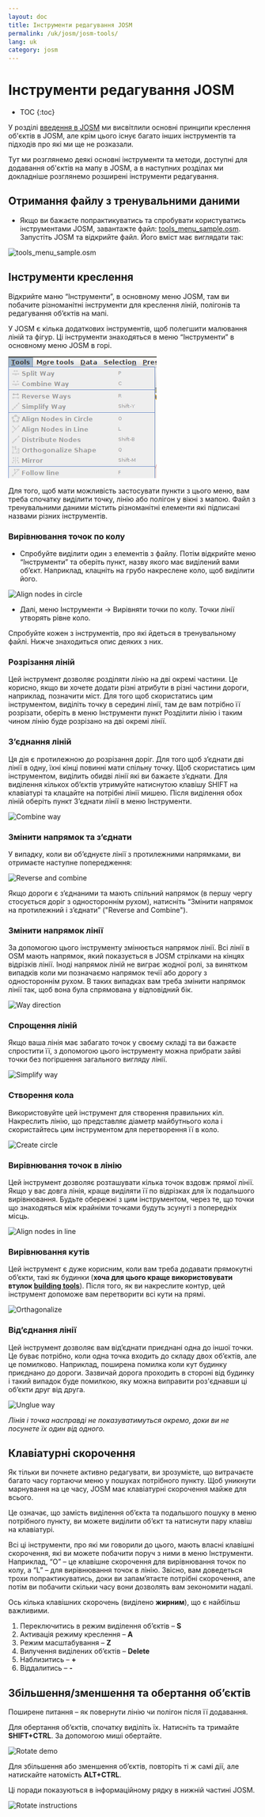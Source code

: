 ```yaml
---
layout: doc
title: Інструменти редагування JOSM
permalink: /uk/josm/josm-tools/
lang: uk
category: josm
---
```


Інструменти редагування JOSM
==================


- TOC
{:toc}

У розділі [введення в JOSM](/uk/josm/start-josm/) ми висвітлили основні принципи креслення об'єктів в JOSM, але крім цього існує багато інших інструментів та підходів про які ми ще не розказали. 

Тут ми розглянемо деякі основні інструменти та методи, доступні для додавання об'єктів на мапу в JOSM, а в наступних розділах ми докладніше розглянемо розширені інструменти редагування.

Отримання файлу з тренувальними даними
-------------------

- Якщо ви бажаєте попрактикуватись та спробувати користуватись інструментами JOSM, завантажте файл: [tools_menu_sample.osm](/files/tools_menu_sample.osm). Запустіть JOSM та відкрийте файл. Його вміст має виглядати так:

![tools_menu_sample.osm][]

Інструменти креслення
-------------

Відкрийте маню “Інструменти”, в основному меню JOSM, там ви побачите різноманітні інструменти для креслення ліній, полігонів та редагування об’єктів на мапі.

У JOSM є кілька додаткових інструментів, щоб полегшити малювання ліній та фігур. Ці інструменти знаходяться в меню “Інструменти” в основному меню JOSM в горі.

![Tools menu][]

Для того, щоб мати можливість застосувати пункти з цього меню, вам треба спочатку виділити точку, лінію або полігон у вікні з мапою. Файл з тренувальними даними містить різноманітні елементи які підписані назвами різних інструментів. 

### Вирівнювання точок по колу  

- Спробуйте виділити один з елементів з файлу. Потім відкрийте меню “Інструменти” та оберіть пункт, назву якого має виділений вами об’єкт. Наприклад, клацніть на грубо накреслене коло, щоб виділити його.

![Align nodes in circle][]

- Далі, меню Інструменти -> Вирівняти точки по колу. Точки лінії утворять рівне коло.

Спробуйте кожен з інструментів, про які йдеться в тренувальному файлі. Нижче знаходиться опис деяких з них.

### Розрізання ліній  

Цей інструмент дозволяє розділяти лінію на дві окремі частини. Це корисно, якщо ви хочете додати різні атрибути в різні частини дороги, наприклад, позначити міст. Для того щоб скористатись цим інструментом, виділіть точку в середині лінії, там де вам потрібно її розрізати, оберіть в меню Інструменти пункт Розділити лінію і таким чином лінію буде розрізано на дві окремі лінії.


### З’єднання ліній

Ця дія є протилежною до розрізання доріг. Для того щоб з’єднати дві лінії в одну, їхні кінці повинні мати спільну точку. Щоб скористатись цим інструментом, виділить обидві лінії які ви бажаєте з’єднати. Для виділення кількох об’єктів утримуйте натиснутою клавішу SHIFT на клавіатурі та клацайте на потрібні лінії мишею. Після виділення обох ліній оберіть пункт З’єднати лінії в меню Інструменти. 

![Combine way][]


### Змінити напрямок та з’єднати  

У випадку, коли ви об’єднуєте лінії з протилежними напрямками, ви отримаєте наступне попередження:

![Reverse and combine][]

Якщо дороги є з’єднаними та мають спільний напрямок (в першу чергу стосується доріг з одностороннім рухом), натисніть “Змінити напрямок на протилежний і з’єднати” ("Reverse and Combine").


### Змінити напрямок лінії

За допомогою цього інструменту змінюється напрямок лінії. Всі лінії в OSM мають напрямок, який показується в JOSM стрілками на кінцях відрізків лінії. Іноді напрямок ліній не виграє жодної ролі, за винятком випадків коли ми позначаємо напрямок течії або дорогу з одностороннім рухом. В таких випадках вам треба змінити напрямок лінії так, щоб вона була спрямована у відповідний бік.

![Way direction][]

### Спрощення ліній

Якщо ваша лінія має забагато точок у своєму складі та ви бажаєте спростити її, з допомогою цього інструменту можна прибрати зайві точки без погіршення загального вигляду лінії.

![Simplify way][]


### Створення кола

Використовуйте цей інструмент для створення правильних кіл. Накреслить лінію, що представляє діаметр майбутнього кола і скористайтесь цим інструментом для перетворення її в коло.

![Create circle][]


### Вирівнювання точок в лінію

Цей інструмент дозволяє розташувати кілька точок вздовж прямої лінії. Якщо у вас довга лінія, краще виділяти її по відрізках для їх подальшого вирівнювання. Будьте обережні з цим інструментом, через те, що точки що знаходяться між крайніми точками будуть зсунуті з попередніх місць.

![Align nodes in line][]

### Вирівнювання кутів

Цей інструмент є дуже корисним, коли вам треба додавати прямокутні об’єкти, такі як будинки (**хоча для цього краще використовувати втулок [building tools](/uk/josm/josm-more-plugins/)**). Після того, як ви накреслите контур, цей інструмент допоможе вам перетворити всі кути на прямі.

![Orthagonalize][]


### Від’єднання лінії

Цей інструмент дозволяє вам від’єднати приєднані одна до іншої точки. Це буває потрібно, коли одна точка входить до складу двох об’єктів, але це помилково. Наприклад, поширена помилка коли кут будинку приєднано до дороги. Зазвичай дорога проходить в стороні від будинку і такий випадок буде помилкою, яку можна виправити роз'єднавши ці об’єкти друг від друга.

![Unglue way][]

*Лінія і точка насправді не показуватимуться окремо, доки ви не посунете їх один від одного.*

Клавіатурні скорочення
------------------

Як тільки ви почнете активно редагувати, ви зрозумієте, що витрачаєте багато часу гортаючи меню у пошуках потрібного пункту. Щоб уникнути марнування на це часу, JOSM має клавіатурні скорочення майже для всього.

Це означає, що замість виділення об’єкта та подальшого пошуку в меню потрібного пункту, ви можете виділити об’єкт та натиснути пару клавіш на клавіатурі.

Всі ці інструменти, про які ми говорили до цього, мають власні клавішні скорочення, які ви можете побачити поруч з ними в меню Інструменти. Наприклад, “O” – це клавішне скорочення для вирівнювання точок по колу, а “L” – для вирівнювання точок в лінію. Звісно, вам доведеться трохи попрактикуватись, доки ви запам’ятаєте потрібні скорочення, але потім ви побачити скільки часу вони дозволять вам зекономити надалі.
<!-- remove this line -->
<!-- remove this line -->

Ось кілька клавішних скорочень (виділено **жирним**), що є найбільш важливими.

1.  Переключитись в режим виділення об’єктів – **S**
2.  Активація режиму креслення – **A**
3.  Режим масштабування – **Z**
4.  Вилучення виділених об’єктів – **Delete**
5.  Наблизитись – **+**
6.  Віддалитись – **-**


Збільшення/зменшення та обертання об’єктів
----------------

Поширене питання – як повернути лінію чи полігон після її додавання.

Для обертання об’єктів, спочатку виділіть їх. Натисніть та тримайте **SHIFT+CTRL**. За допомогою миші обертайте.

![Rotate demo][]

Для збільшення або зменшення об’єктів, повторіть ті ж самі дії, але натискайте натомість **ALT+CTRL**.

Ці поради показуються в інформаційному рядку в нижній частині JOSM.

![Rotate instructions][]




[tools_menu_sample.osm]: /images/josm/tools-menu-sample-file.png
[Tools menu]: /images/josm/tools-menu.png
[Align nodes in circle]: /images/josm/align-nodes-in-circle.png
[Combine way]: /images/josm/combine-way.png
[Reverse and combine]: /images/josm/reverse-and-combine.png
[Way direction]: /images/josm/way-direction.png
[Simplify way]: /images/josm/simplify-way.png
[Create circle]: /images/josm/create-circle.png
[Align nodes in line]: /images/josm/align-nodes-in-line.png
[Orthagonalize]: /images/josm/orthagonalize.png
[Unglue way]: /images/josm/unglue-way.png
[Keyboard S]: /images/josm/keyboard-s.png
[Keyboard A]: /images/josm/keyboard-a.png
[Keyboard Z]: /images/josm/keyboard-z.png
[Keyboard Del]: /images/josm/keyboard-del.png
[Keyboard plus]: /images/josm/keyboard-plus.png
[Keyboard minus]: /images/josm/keyboard-minus.png
[Rotate demo]: /images/josm/rotate-demo.png
[Rotate instructions]: /images/josm/rotate-instructions.png